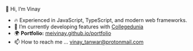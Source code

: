 👋 Hi, I’m Vinay
- 🔥 Experienced in JavaScript, TypeScript, and modern web frameworks.  
- 🌱 I’m currently developing features with [Collegedunia](https://www.collegedunia.com)  
- 🌍 **Portfolio:** [meivinay.github.io/portfolio](https://meivinay.github.io/portfolio/)  
- 📫 How to reach me ... [vinay_tanwar@protonmail.com](mailto:vinay_tanwar@protonmail.com)  
